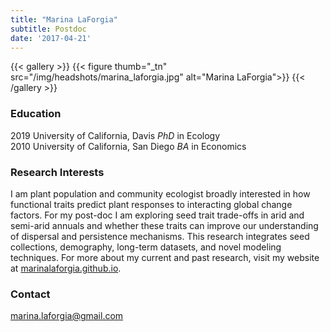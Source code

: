 ```yaml
---
title: "Marina LaForgia"
subtitle: Postdoc
date: '2017-04-21'
---
```



{{< gallery >}}
  {{< figure thumb="_tn" src="/img/headshots/marina_laforgia.jpg" alt="Marina LaForgia">}}
{{< /gallery >}} 

<!--more-->
### Education
2019 University of California, Davis _PhD_ in Ecology  
2010 University of California, San Diego _BA_ in Economics

### Research Interests
I am plant population and community ecologist broadly interested in how functional traits predict plant responses to interacting global change factors. For my post-doc I am exploring seed trait trade-offs in arid and semi-arid annuals and whether these traits can improve our understanding of dispersal and persistence mechanisms. This research integrates seed collections, demography, long-term datasets, and novel modeling techniques. For more about my current and past research, visit my website at [marinalaforgia.github.io](marinalaforgia.github.io).




### Contact
marina.laforgia@gmail.com